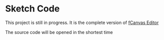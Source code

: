 # Sketch Code

This project is still in progress. It is the complete version of [fCanvas Editor](https://github.com/tachibana-shin/fcanvas-editor)

The source code will be opened in the shortest time
